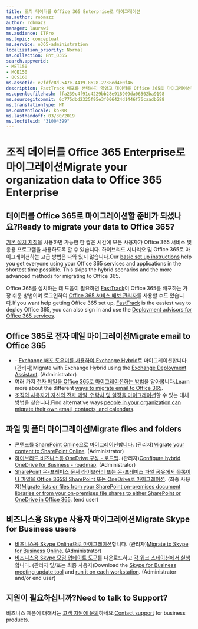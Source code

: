 ```yaml
---
title: 조직 데이터를 Office 365 Enterprise로 마이그레이션
ms.author: robmazz
author: robmazz
manager: laurawi
ms.audience: ITPro
ms.topic: conceptual
ms.service: o365-administration
localization_priority: Normal
ms.collection: Ent_O365
search.appverid:
- MET150
- MOE150
- BCS160
ms.assetid: e2fdfc8d-547e-4419-8628-2738ed4e0f46
description: FastTrack 배포를 선택하지 않았고 데이터를 Office 365로 마이그레이션할 준비가 되었다면 여기가 시작 지점입니다.
ms.openlocfilehash: ffa239c4f91c4229bb28e918909da06502ba9198
ms.sourcegitcommit: 0c775dbd2325f95e3f006424d1446f76caadb588
ms.translationtype: HT
ms.contentlocale: ko-KR
ms.lasthandoff: 03/30/2019
ms.locfileid: "31004399"
---
```

# <a name="migrate-your-organization-data-to-office-365-enterprise"></a><span data-ttu-id="c7765-103">조직 데이터를 Office 365 Enterprise로 마이그레이션</span><span class="sxs-lookup"><span data-stu-id="c7765-103">Migrate your organization data to Office 365 Enterprise</span></span>

## <a name="ready-to-migrate-your-data-to-office-365"></a><span data-ttu-id="c7765-104">데이터를 Office 365로 마이그레이션할 준비가 되셨나요?</span><span class="sxs-lookup"><span data-stu-id="c7765-104">Ready to migrate your data to Office 365?</span></span>

<span data-ttu-id="c7765-p101">[기본 설치 지침](https://support.office.com/article/Set-up-Office-365-for-business-6a3a29a0-e616-4713-99d1-15eda62d04fa)을 사용하면 가능한 한 짧은 시간에 모든 사용자가 Office 365 서비스 및 응용 프로그램을 사용하도록 할 수 있습니다. 하이브리드 시나리오 및 Office 365로 마이그레이션하는 고급 방법은 나와 있지 않습니다.</span><span class="sxs-lookup"><span data-stu-id="c7765-p101">Our [basic set up instructions](https://support.office.com/article/Set-up-Office-365-for-business-6a3a29a0-e616-4713-99d1-15eda62d04fa) help you get everyone using your Office 365 services and applications in the shortest time possible. This skips the hybrid scenarios and the more advanced methods for migrating to Office 365.</span></span> 
  
<span data-ttu-id="c7765-107">Office 365를 설치하는 데 도움이 필요하면 [FastTrack](https://fasttrack.microsoft.com/office)이 Office 365를 배포하는 가장 쉬운 방법이며 로그인하여 [Office 365 서비스 배보 관리자](deployment-advisors-for-office-365.md)를 사용할 수도 있습니다.</span><span class="sxs-lookup"><span data-stu-id="c7765-107">If you want help getting Office 365 set up, [FastTrack](https://fasttrack.microsoft.com/office) is the easiest way to deploy Office 365, you can also sign in and use the [Deployment advisors for Office 365 services](deployment-advisors-for-office-365.md).</span></span>

## <a name="migrate-email-to-office-365"></a><span data-ttu-id="c7765-108">Office 365로 전자 메일 마이그레이션</span><span class="sxs-lookup"><span data-stu-id="c7765-108">Migrate email to Office 365</span></span>
- <span data-ttu-id="c7765-p102">- [Exchange 배포 도우미를 사용하여 Exchange Hybrid](https://technet.microsoft.com/exdeploy2013)로 마이그레이션합니다.(관리자)</span><span class="sxs-lookup"><span data-stu-id="c7765-p102">Migrate with Exchange Hybrid using the [Exchange Deployment Assistant](https://technet.microsoft.com/exdeploy2013). (Administrator)</span></span>
- <span data-ttu-id="c7765-111">여러 가지 [전자 메일을 Office 365로 마이그레이션하는 방법](https://support.office.com/article/Ways-to-migrate-multiple-email-accounts-to-Office-365-0a4913fe-60fb-498f-9155-a86516418842)을 알아봅니다.</span><span class="sxs-lookup"><span data-stu-id="c7765-111">Learn more about the different [ways to migrate email to Office 365](https://support.office.com/article/Ways-to-migrate-multiple-email-accounts-to-Office-365-0a4913fe-60fb-498f-9155-a86516418842).</span></span>
- <span data-ttu-id="c7765-112">[ 조직의 사용자가 자신의 전자 메일, 연락처 및 일정을 마이그레이션](https://support.office.com/article/Migrate-email-and-contacts-to-Office-365-for-business-a3e3bddb-582e-4133-8670-e61b9f58627e)할 수 있는 대체 방법을 찾습니다.</span><span class="sxs-lookup"><span data-stu-id="c7765-112">Find alternative ways [people in your organization can migrate their own email, contacts, and calendars](https://support.office.com/article/Migrate-email-and-contacts-to-Office-365-for-business-a3e3bddb-582e-4133-8670-e61b9f58627e).</span></span>

## <a name="migrate-files-and-folders"></a><span data-ttu-id="c7765-113">파일 및 폴더 마이그레이션</span><span class="sxs-lookup"><span data-stu-id="c7765-113">Migrate files and folders</span></span>
- <span data-ttu-id="c7765-p103">[콘텐츠를 SharePoint Online으로 마이그레이션합니다](https://support.office.com/article/d8c6ce52-f8a2-4661-97f7-45e49351bdb9). (관리자)</span><span class="sxs-lookup"><span data-stu-id="c7765-p103">[Migrate your content to SharePoint Online](https://support.office.com/article/d8c6ce52-f8a2-4661-97f7-45e49351bdb9). (Administrator)</span></span>
- <span data-ttu-id="c7765-p104">[하이브리드 비즈니스용 OneDrive 구성 - 로드맵](https://docs.microsoft.com/SharePoint/hybrid/configure-hybrid-onedrive-for-businessroadmap). (관리자)</span><span class="sxs-lookup"><span data-stu-id="c7765-p104">[Configure hybrid OneDrive for Business - roadmap](https://docs.microsoft.com/SharePoint/hybrid/configure-hybrid-onedrive-for-businessroadmap). (Administrator)</span></span>
- <span data-ttu-id="c7765-p105">[SharePoint 온-프레미스 문서 라이브러리 또는 온-프레미스 파일 공유에서 목록이나 파일을 Office 365의 SharePoint 또는 OneDrive로 마이그레이션](https://docs.microsoft.com/sharepointmigration/introducing-the-sharepoint-migration-tool). (최종 사용자)</span><span class="sxs-lookup"><span data-stu-id="c7765-p105">[Migrate lists or files from your SharePoint on-premises document libraries or from your on-premises file shares to either SharePoint or OneDrive in Office 365](https://docs.microsoft.com/sharepointmigration/introducing-the-sharepoint-migration-tool). (end user)</span></span>

## <a name="migrate-skype-for-business-users"></a><span data-ttu-id="c7765-120">비즈니스용 Skype 사용자 마이그레이션</span><span class="sxs-lookup"><span data-stu-id="c7765-120">Migrate Skype for Business users</span></span>
- <span data-ttu-id="c7765-p106">[비즈니스용 Skype Online으로 마이그레이션](https://technet.microsoft.com/library/jj204969.aspx)합니다. (관리자)</span><span class="sxs-lookup"><span data-stu-id="c7765-p106">[Migrate to Skype for Business Online](https://technet.microsoft.com/library/jj204969.aspx). (Administrator)</span></span>
- <span data-ttu-id="c7765-p107">[비즈니스용 Skype 모임 업데이트 도구](https://www.microsoft.com/en-us/download/details.aspx?id=51659)를 다운로드하고 [각 워크 스테이션에서 실행](https://support.office.com/article/Meeting-Update-Tool-for-Skype-for-Business-and-Lync-2b525fe6-ed0f-4331-b533-c31546fcf4d4)합니다. (관리자 및/또는 최종 사용자)</span><span class="sxs-lookup"><span data-stu-id="c7765-p107">Download the [Skype for Business meeting update tool](https://www.microsoft.com/en-us/download/details.aspx?id=51659) and [run it on each workstation](https://support.office.com/article/Meeting-Update-Tool-for-Skype-for-Business-and-Lync-2b525fe6-ed0f-4331-b533-c31546fcf4d4). (Administrator and/or end user)</span></span>
  
## <a name="need-to-talk-to-support"></a><span data-ttu-id="c7765-125">지원이 필요하십니까?</span><span class="sxs-lookup"><span data-stu-id="c7765-125">Need to talk to Support?</span></span>
<span data-ttu-id="c7765-126">비즈니스 제품에 대해서는 [고객 지원에 문의](https://support.office.com/article/32a17ca7-6fa0-4870-8a8d-e25ba4ccfd4b)하세요.</span><span class="sxs-lookup"><span data-stu-id="c7765-126">[Contact support](https://support.office.com/article/32a17ca7-6fa0-4870-8a8d-e25ba4ccfd4b) for business products.</span></span>